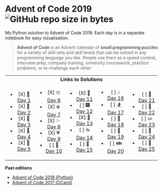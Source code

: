 # Advent of Code 2019  ![GitHub repo size in bytes](https://img.shields.io/github/repo-size/ameroyer/advent_of_code_2019.svg) 

My Python solution to Advent of Code 2019. Each day is in a separate notebook for easy vizualisation. 

> **Advent of Code** is an Advent calendar of **small programming puzzles** for a variety of skill sets and skill levels that can be solved in any programming language you like.
People use them as a speed contest, interview prep, company training, university coursework, practice problems, or to challenge each other


<table style='text-align:center'>
<tr>
<td colspan="5" align='center'><b>Links to Solutions</b></td>
</tr>

<tr>
<td>
<ul>
<li> [X] 🎅 <a href="https://github.com/ameroyer/advent_of_code_2019/blob/master/day01.ipynb">Day 1</a>
<li> [X] 🎁 <a href="https://github.com/ameroyer/advent_of_code_2019/blob/master/day02.ipynb">Day 2</a>
<li> [X] 🎄 <a href="https://github.com/ameroyer/advent_of_code_2019/blob/master/day03.ipynb">Day 3</a>
<li> [X] 🌠 <a href="https://github.com/ameroyer/advent_of_code_2019/blob/master/day04.ipynb">Day 4</a>
<li> [X] 🍰 <a href="https://github.com/ameroyer/advent_of_code_2019/blob/master/day05.ipynb">Day 5</a>
</ul>
</td>

<td>
<ul>
<li> [X] ☃️ <a href="https://github.com/ameroyer/advent_of_code_2019/blob/master/day06.ipynb">Day 6</a>
<li> [X] ❄️ <a href="https://github.com/ameroyer/advent_of_code_2019/blob/master/day07.ipynb">Day 7</a>
<li> [X] ✨ <a href="https://github.com/ameroyer/advent_of_code_2019/blob/master/day08.ipynb">Day 8</a>
<li> [X] 💗 <a href="https://github.com/ameroyer/advent_of_code_2019/blob/master/day09.ipynb">Day 9</a>
<li> [ ] 🍬 <a href="https://github.com/ameroyer/advent_of_code_2019/blob/master/day10.ipynb">Day 10</a>
</ul>
</td>

<td>
<ul>
<li> [X] 🍲 <a href="https://github.com/ameroyer/advent_of_code_2019/blob/master/day11.ipynb">Day 11</a>
<li> [ ] 🎆 <a href="https://github.com/ameroyer/advent_of_code_2019/blob/master/day12.ipynb">Day 12</a>
<li> [X] 🍭 <a href="https://github.com/ameroyer/advent_of_code_2019/blob/master/day13.ipynb">Day 13</a>
<li> [ ] ☕ <a href="https://github.com/ameroyer/advent_of_code_2019/blob/master/day14.ipynb">Day 14</a>
<li> [ ] 🌰 <a href="https://github.com/ameroyer/advent_of_code_2019/blob/master/day15.ipynb">Day 15</a>
</ul>
</td>

<td>
<ul>
<li> [ ] 🎶 <a href="https://github.com/ameroyer/advent_of_code_2019/blob/master/day16.ipynb">Day 16</a>
<li> [ ] 🏂 <a href="https://github.com/ameroyer/advent_of_code_2019/blob/master/day17.ipynb">Day 17</a>
<li> [ ] 🍠 <a href="https://github.com/ameroyer/advent_of_code_2019/blob/master/day18.ipynb">Day 18</a>
<li> [ ] 🍫 <a href="https://github.com/ameroyer/advent_of_code_2019/blob/master/day19.ipynb">Day 19</a>
<li> [ ] 👪 <a href="https://github.com/ameroyer/advent_of_code_2019/blob/master/day20.ipynb">Day 20</a>
</ul>
</td>

<td>
<ul>
<li> [ ] 🍪 <a href="https://github.com/ameroyer/advent_of_code_2019/blob/master/day21.ipynb">Day 21</a>
<li> [ ] 🎀 <a href="https://github.com/ameroyer/advent_of_code_2019/blob/master/day22.ipynb">Day 22</a>
<li> [ ] 💤 <a href="https://github.com/ameroyer/advent_of_code_2019/blob/master/day23.ipynb">Day 23</a>
<li> [ ] 🎉 <a href="https://github.com/ameroyer/advent_of_code_2019/blob/master/day24.ipynb">Day 24</a>
<li> [ ] 💫 <a href="https://github.com/ameroyer/advent_of_code_2019/blob/master/day25.ipynb">Day 25</a>
</ul>
</td>
</tr>
</table>


**Past editions**

 * [Advent of Code 2018 (Python)](https://github.com/ameroyer/advent_of_code_2018)
 * [Advent of Code 2017 (OCaml)](https://github.com/ameroyer/advent_of_code_2017)
